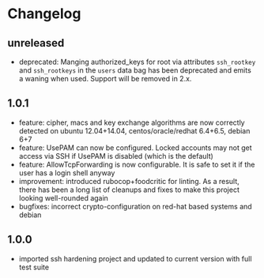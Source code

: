 # Changelog

## unreleased

* deprecated: Manging authorized_keys for root via attributes `ssh_rootkey` and  `ssh_rootkeys` in the `users` data bag has been deprecated and emits a waning when used. Support will be removed in 2.x.

## 1.0.1

* feature: cipher, macs and key exchange algorithms are now correctly detected on
  ubuntu 12.04+14.04, centos/oracle/redhat 6.4+6.5, debian 6+7
* feature: UsePAM can now be configured. Locked accounts may not get access via SSH
  if UsePAM is disabled (which is the default)
* feature: AllowTcpForwarding is now configurable. It is safe to set it if the user
  has a login shell anyway
* improvement: introduced rubocop+foodcritic for linting. As a result, there has been
  a long list of cleanups and fixes to make this project looking well-rounded again
* bugfixes: incorrect crypto-configuration on red-hat based systems and debian

## 1.0.0

* imported ssh hardening project and updated to current version with full test suite
